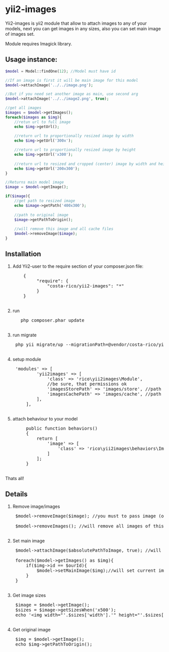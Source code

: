 yii2-images
===========
Yii2-images is yii2 module that allow to attach images to any of your models, next you can get images in any sizes, also you can set main image of images set.

Module requires Imagick library.

Usage instance:
-------------

```php
$model = Model::findOne(12); //Model must have id

//If an image is first it will be main image for this model
$model->attachImage('../../image.png');

//But if you need set another image as main, use second arg
$model->attachImage('../../image2.png', true);

//get all images
$images = $model->getImages();
foreach($images as $img){
    //retun url to full image
    echo $img->getUrl();
    
    //return url to proportionally resized image by width
    echo $img->getUrl('300x');

    //return url to proportionally resized image by height
    echo $img->getUrl('x300');
    
    //return url to resized and cropped (center) image by width and height
    echo $img->getUrl('200x300');
}

//Returns main model image
$image = $model->getImage();

if($image){
    //get path to resized image 
    echo $image->getPath('400x300');
    
    //path to original image
    $image->getPathToOrigin();
    
    //will remove this image and all cache files
    $model->removeImage($image);
}

```

Installation
-------------
1. Add Yii2-user to the require section of your composer.json file:
    <pre>
       {
            "require": {
                "costa-rico/yii2-images": "*"
            }
       }
    </pre>
2. run 
    <pre>
      php composer.phar update
    </pre>

3. run migrate
    <pre>
    php yii migrate/up --migrationPath=@vendor/costa-rico/yii2-images/migrations
    </pre>

4. setup module
    <pre>
    'modules' => [
            'yii2images' => [
                'class' => 'rico\yii2images\Module',
                //be sure, that permissions ok  
                'imagesStorePath' => 'images/store', //path to origin images
                'imagesCachePath' => 'images/cache', //path to resized copies
            ],
        ],
    </pre>

5. attach behaviour to your model
    <pre>
        public function behaviors()
        {
            return [
                'image' => [
                    'class' => 'rico\yii2images\behaviors\ImageBehave',
                ]
            ];
        }
    </pre>

Thats all!

Details
-------------

1. Remove image/images
    <pre>
    $model->removeImage($image); //you must to pass image (object)
    
    $model->removeImages(); //will remove all images of this model
    </pre>

2. Set main image
    <pre>
    $model->attachImage($absolutePathToImage, true); //will attach image and make it main
    
    foreach($model->getImages() as $img){
        if($img->id == $ourId){
            $model->setMainImage($img);//will set current image main
        }
    }
    </pre>

3. Get image sizes
    <pre>
    $image = $model->getImage();
    $sizes = $image->getSizesWhen('x500');
    echo '&lt;img width="'.$sizes['width'].'" height="'.$sizes['height'].'" src="'.$image->getUrl('x500').'" />';
    </pre>

4. Get original image
    <pre>
    $img = $model->getImage();
    echo $img->getPathToOrigin();
    </pre>
